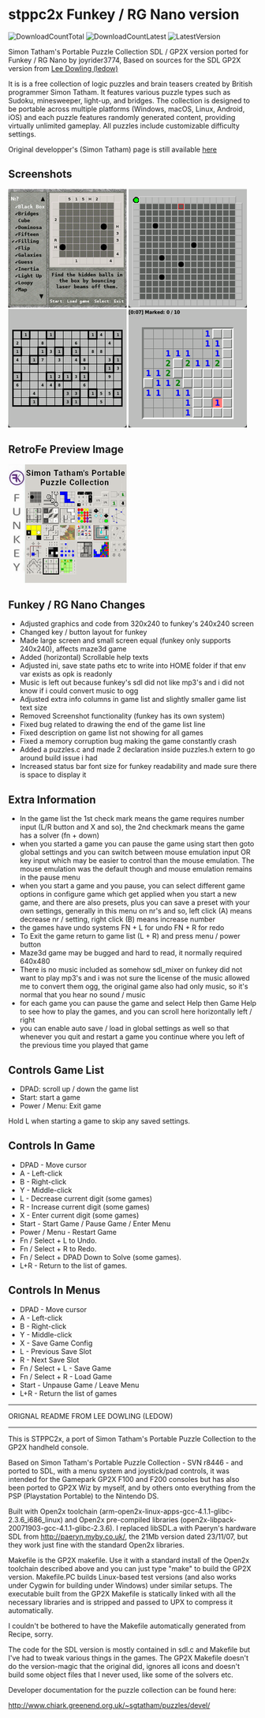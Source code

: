 # stppc2x Funkey / RG Nano version
![DownloadCountTotal](https://img.shields.io/github/downloads/joyrider3774/stppc2x_funkey/total?label=total%20downloads&style=plastic) ![DownloadCountLatest](https://img.shields.io/github/downloads/joyrider3774/stppc2x_funkey/latest/total?style=plastic) ![LatestVersion](https://img.shields.io/github/v/tag/joyrider3774/stppc2x_funkey?label=Latest%20version&style=plastic)

Simon Tatham's Portable Puzzle Collection SDL / GP2X version ported for Funkey / RG Nano by joyrider3774,
Based on sources for the SDL GP2X version from [Lee Dowling (ledow)](https://github.com/ledow/stppc2x)

It is is a free collection of logic puzzles and brain teasers created by British programmer Simon Tatham. 
It features various puzzle types such as Sudoku, minesweeper, light-up, and bridges. 
The collection is designed to be portable across multiple platforms (Windows, macOS, Linux, Android, iOS) and 
each puzzle features randomly generated content, providing virtually unlimited gameplay. 
All puzzles include customizable difficulty settings.

Original developper's (Simon Tatham) page is still available [here](https://www.chiark.greenend.org.uk/~sgtatham/puzzles/)

## Screenshots
![screenshot 1](screenshots/screenshot1.gif)
![screenshot 2](screenshots/screenshot2.png)
![screenshot 3](screenshots/screenshot3.png)
![screenshot 4](screenshots/screenshot4.png)

## RetroFe Preview Image
![Preview](Stppc2x.png)

## Funkey / RG Nano Changes

- Adjusted graphics and code from 320x240 to funkey's 240x240 screen
- Changed key / button layout for funkey
- Made large screen and small screen equal (funkey only supports 240x240), affects maze3d game
- Added (horizontal) Scrollable help texts
- Adjusted ini, save state paths etc to write into HOME folder if that env var exists as opk is readonly
- Music is left out because funkey's sdl did not like mp3's and i did not know if i could convert music to ogg
- Adjusted extra info columns in game list and slightly smaller game list text size
- Removed Screenshot functionality (funkey has its own system)
- Fixed bug related to drawing the end of the game list line
- Fixed description on game list not showing for all games
- Fixed a memory corruption bug making the game constantly crash
- Added a puzzles.c and made 2 declaration inside puzzles.h extern to go around build issue i had
- Increased status bar font size for funkey readability and made sure there is space to display it

## Extra Information

- In the game list the 1st check mark means the game requires number input (L/R button and X and so), the 2nd checkmark means the game has a solver (fn + down)
- when you started a game you can pause the game using start then goto global settings and you can switch between mouse emulation input OR key input which may be easier to control than the mouse emulation. The mouse emulation was the default though and mouse emulation remains in the pause menu
- when you start a game and you pause, you can select different game options in configure game which get applied when you start a new game, and there are also presets, plus you can save a preset with your own settings, generally in this menu on nr's and so, left click (A) means decrease nr / setting, right click (B) means increase number
- the games have undo systems FN + L for undo FN + R for redo
- To Exit the game return to game list (L + R) and press menu / power button
- Maze3d game may be bugged and hard to read, it normally required 640x480
- There is no music included as somehow sdl_mixer on funkey did not want to play mp3's and i was not sure the license of the music allowed me to convert them ogg, the original game also had only music, so it's normal that you hear no sound / music
- for each game you can pause the game and select Help then Game Help to see how to play the games, and you can scroll here horizontally left / right
- you can enable auto save / load in global settings as well so that whenever you quit and restart a game you continue where you left of the previous time you played that game

## Controls Game List

- DPAD: scroll up / down the game list
- Start: start a game
- Power / Menu: Exit game

Hold L when starting a game to skip any saved settings.

## Controls In Game

- DPAD - Move cursor
- A - Left-click
- B - Right-click
- Y - Middle-click
- L - Decrease current digit (some games)
- R - Increase current digit (some games)
- X - Enter current digit (some games)
- Start - Start Game / Pause Game / Enter Menu
- Power / Menu - Restart Game
- Fn / Select + L to Undo.
- Fn / Select + R to Redo.
- Fn / Select + DPAD Down to Solve (some games).
- L+R - Return to the list of games.

## Controls In Menus

- DPAD - Move cursor
- A - Left-click
- B - Right-click
- Y - Middle-click
- X - Save Game Config
- L - Previous Save Slot
- R - Next Save Slot
- Fn / Select + L  - Save Game
- Fn / Select + R  - Load Game
- Start - Unpause Game / Leave Menu
- L+R - Return the list of games

---

ORIGNAL README FROM LEE DOWLING (LEDOW)

---

This is STPPC2x, a port of Simon Tatham's Portable Puzzle Collection to the GP2X handheld console.

Based on Simon Tatham's Portable Puzzle Collection - SVN r8446 - and ported to SDL, with a menu
system and joystick/pad controls, it was intended for the Gamepark GP2X F100 and F200 consoles
but has also been ported to GP2X Wiz by myself, and by others onto everything from the PSP 
(Playstation Portable) to the Nintendo DS.

Built with Open2x toolchain (arm-open2x-linux-apps-gcc-4.1.1-glibc-2.3.6_i686_linux) and 
Open2x pre-compiled libraries (open2x-libpack-20071903-gcc-4.1.1-glibc-2.3.6).  I replaced
libSDL.a with Paeryn's hardware SDL from http://paeryn.myby.co.uk/, the 21Mb version dated 
23/11/07, but they work just fine with the standard Open2x libraries.

Makefile is the GP2X makefile.  Use it with a standard install of the Open2x toolchain 
described above and you can just type "make" to build the GP2X version.  Makefile.PC
builds Linux-based test versions (and also works under Cygwin for building under Windows)
under similar setups.  The executable built from the GP2X Makefile is statically linked 
with all the necessary libraries and is stripped and passed to UPX to compress it
automatically.

I couldn't be bothered to have the Makefile automatically generated from Recipe, sorry.

The code for the SDL version is mostly contained in sdl.c and Makefile but I've had to
tweak various things in the games.  The GP2X Makefile doesn't do the version-magic that 
the original did, ignores all icons and doesn't build some object files that I never used, 
like some of the solvers etc.

Developer documentation for the puzzle collection can be found here:

 http://www.chiark.greenend.org.uk/~sgtatham/puzzles/devel/

